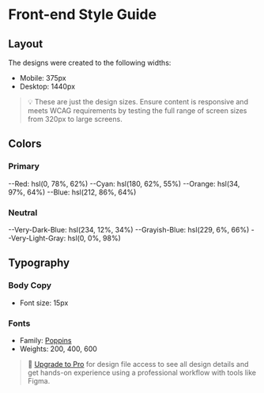 # Front-end Style Guide

## Layout

The designs were created to the following widths:

- Mobile: 375px
- Desktop: 1440px

> 💡 These are just the design sizes. Ensure content is responsive and meets WCAG requirements by testing the full range of screen sizes from 320px to large screens.

## Colors

### Primary

--Red: hsl(0, 78%, 62%)
--Cyan: hsl(180, 62%, 55%)
--Orange: hsl(34, 97%, 64%)
--Blue: hsl(212, 86%, 64%)

### Neutral

--Very-Dark-Blue: hsl(234, 12%, 34%)
--Grayish-Blue: hsl(229, 6%, 66%)
--Very-Light-Gray: hsl(0, 0%, 98%)

## Typography

### Body Copy

- Font size: 15px

### Fonts

- Family: [Poppins](https://fonts.google.com/specimen/Poppins)
- Weights: 200, 400, 600

> 💎 [Upgrade to Pro](https://www.frontendmentor.io/pro?ref=style-guide) for design file access to see all design details and get hands-on experience using a professional workflow with tools like Figma.
